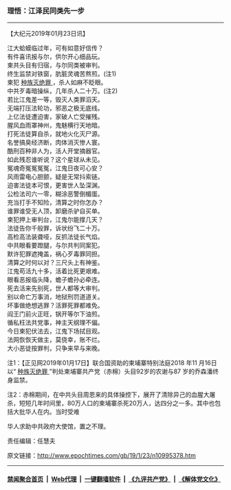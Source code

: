 ### 理悟：江泽民同类先一步
------------------------

<p>
 【大纪元2019年01月23日讯】
</p>
<p>
 江大蛤蟆临过年，可有如意好信传？
 <br/>
 有件喜讯报与尔，供尔开心细品玩。
 <br/>
 柬共头目有归宿，与尔同类被审判。
 <br/>
 终生监禁对铁窗，肮脏灵魂苦熬煎。(注1)
 <br/>
 柬犯
 <a href="http://www.epochtimes.com/gb/tag/%E7%A7%8D%E6%97%8F%E7%81%AD%E7%BB%9D%E7%BD%AA.html">
  种族灭绝罪
 </a>
 ，杀人如麻不眨眼。
 <br/>
 中共歹毒暗操纵，几年杀人二十万。(注2)
 <br/>
 若比江鬼差一等，毁灭人类罪滔天。
 <br/>
 无端打压法轮功，邪恶之极无底线。
 <br/>
 上亿法徒遭迫害，家破人亡受摧残。
 <br/>
 腥风血雨罩神州，鬼魅横行天地暗。
 <br/>
 打死法徒算自杀，就地火化灭尸源。
 <br/>
 名誉搞臭经济断，肉体消灭惨人寰。
 <br/>
 酷刑百种非人为，活人开堂摘器官。
 <br/>
 如此残忍谁听说？这个星球从未见。
 <br/>
 冤魂奇冤冤冤冤，江鬼日夜可心安？
 <br/>
 风雨雷电心胆颤，疑是无常抖索链。
 <br/>
 迫害法徒本可恨，更害世人坠深渊。
 <br/>
 公检法司六一零，糊涂恶警倒楣蛋。
 <br/>
 充当打手不知险，清算之时你怎办？
 <br/>
 谁罪谁受无人顶，卸磨杀驴自买单。
 <br/>
 柬犯押上审判台，江鬼尔能撑几天？
 <br/>
 法徒告你千般罪，诉状纷飞二十万。
 <br/>
 高检高法装聋哑，反抓法徒长气焰。
 <br/>
 中共眼看要蹬腿，与尔共判同案犯。
 <br/>
 默许犯罪遮掩盖，祸心歹毒罪同担。
 <br/>
 清算之时何以对？三尺头上有神鉴。
 <br/>
 江鬼苟活九十多，活着比死更艰难。
 <br/>
 眼看恶报临头降，蟾子蟾孙必牵连。
 <br/>
 死去活来先别死，世人都等大审判。
 <br/>
 别以命亡万事消，地狱刑罚道道关。
 <br/>
 坏事做绝想逃罪？活罪死罪都难免。
 <br/>
 阎王门前火正旺，锅开等尔下油煎。
 <br/>
 循私枉法共党事，神主天纲理不偏。
 <br/>
 今日柬犯伏法去，江鬼下场拭目观。
 <br/>
 法网恢恢天做主，莫侥幸，账不烂。
 <br/>
 大小恶徒按罪判，只争来早与来晚。
</p>
<p>
 注1：【正见网2019年01月17日】联合国资助的柬埔寨特别法庭2018 年11 月16日以“
 <a href="http://www.epochtimes.com/gb/tag/%E7%A7%8D%E6%97%8F%E7%81%AD%E7%BB%9D%E7%BD%AA.html">
  种族灭绝罪
 </a>
 ”判处柬埔寨共产党（赤棉）头目92岁的农谢与87 岁的乔森潘终身监禁。
</p>
<p>
 注2：赤棉期间，在中共头目周恩来的具体操控下，展开了清除异己的血腥大屠杀，短短几年时间里，80万人口的柬埔寨杀死20万人，达四分之一多。其中也包括大批华人在内。当时受难
</p>
<p>
 华人求助中共政府大使馆，置之不理。
</p>
<p>
 责任编辑：任慧夫
</p>
<p>
</p>

原文链接：http://www.epochtimes.com/gb/19/1/23/n10995378.htm


------------------------
#### [禁闻聚合首页](https://github.com/gfw-breaker/banned-news/blob/master/README.md) &nbsp;|&nbsp; [Web代理](https://github.com/gfw-breaker/open-proxy/blob/master/README.md) &nbsp;|&nbsp; [一键翻墙软件](https://github.com/gfw-breaker/nogfw/blob/master/README.md) &nbsp;|&nbsp; [《九评共产党》](https://github.com/gfw-breaker/9ping.md/blob/master/README.md#九评之一评共产党是什么) &nbsp;|&nbsp; [《解体党文化》](https://github.com/gfw-breaker/jtdwh.md/blob/master/README.md#绪论)